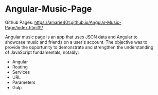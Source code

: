 # Angular-Music-Page

Github Pages: https://amarie401.github.io/Angular-Music-Page/index.html#!/

Angular music page is an app that uses JSON data and Angular to showcase music and friends on a user's account. The objective was to provide the opportunity to demonstrate and strengthen the understanding of JavaScript fundamentals, notably:  

- Angular 
- Routing 
- Services
- URL 
- Parameters 
- Gulp
